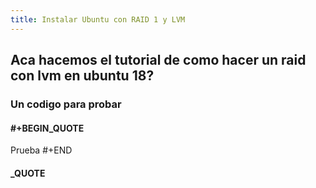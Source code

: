 ```yaml
---
title: Instalar Ubuntu con RAID 1 y LVM
---
```


## Aca hacemos el tutorial de como hacer un raid con lvm en ubuntu 18?
### Un codigo para probar
#### #+BEGIN_QUOTE
Prueba
#+END
#### _QUOTE
